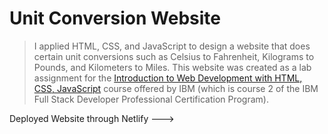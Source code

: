 # Unit Conversion Website

> I applied HTML, CSS, and JavaScript to design a website that does certain unit conversions 
  such as Celsius to Fahrenheit, Kilograms to Pounds, and Kilometers to Miles. This website was 
  created as a lab assignment for the [Introduction to Web Development with HTML, CSS, JavaScript](https://www.coursera.org/professional-certificates/ibm-full-stack-cloud-developer) 
  course offered by IBM (which is course 2 of the IBM Full Stack Developer Professional Certification Program).
  
  
  Deployed Website through Netlify ---> [](basic-conversions.netlify.app)
